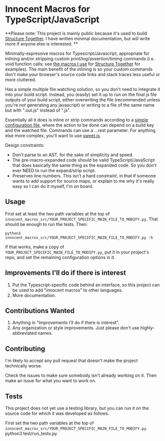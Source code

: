# Innocent Macros for TypeScript/JavaScript

**Please note: This project is mainly public because it's used to build [Structure Together](https://github.com/DustinWehr/structure-together-app). I have written minimal documentation, but will write more if anyone else is interested. **

Minimally-expressive macros for Typescript/Javascript, appropriate for inlining and/or stripping custom print/log/assertion/timing commands (i.e. void function calls; see [the macros I use](./test/structure_together_macros.ts) for [Structure Together](https://github.com/DustinWehr/structure-together-app) for  examples). The main benefit of the inlining is so your custom commands don't make your browser's source code links and stack traces less useful or more cluttered.

Has a simple multiple file watching solution, so you don't need to integrate it into your build script. Instead, you (easily) set it up to run on the final js file outputs of your build script, either overwriting the file (recommended unless you're _not_ generating any javascript) or writing to a file of the same name but with ".out.js" instead of ".js".

Essentially all it does is inline or strip commands according to a [simple configuration file](./innocent_macros_src/YOUR_PROJECT_SPECIFC_MAIN_FILE_TO_MODIFY.py), where the action to be done can depend on a build key and the watched file. Commands can use a ...rest parameter. For anything else more complex, you'll want to use [sweet.js](https://www.sweetjs.org/).

Design constraints:

* Don't parse to an AST, for the sake of simplicity and speed. 
* The pre-macro-expanded code should be valid TypeScript/JavaScript that does basically the same thing as the expanded code. So you don't ever NEED to run the expand/strip script.
* Preserves line numbers. This isn't a hard constraint, in that if someone wants to add support for source maps, or explain to me why it's really easy so I can do it myself, I'm on board.

## Usage
First set at least the two path variables at the top of `innocent_macros_src/YOUR_PROJECT_SPECIFIC_MAIN_FILE_TO_MODIFY.py`. That should be enough to run the tests. Then:

    python3 innocent_macros_src/YOUR_PROJECT_SPECIFIC_MAIN_FILE_TO_MODIFY.py -h
If that works, make a copy of `YOUR_PROJECT_SPECIFIC_MAIN_FILE_TO_MODIFY.py`, put it in your project's repo, and set the remaining configuration options in it.

## Improvements I'll do if there is interest
1. Put the Typescript-specific code behind an interface, so this project can be used to add "innocent macros" to other languages.
2. More documentation.

## Contributions Wanted
1. Anything in "Improvements I'll do if there is interest".
2. Any organization or style improvements. Just please don't use highly-abbreviated names. 

## Contributing
I'm likely to accept any pull request that doesn't make the project technically worse. 

Check the issues to make sure somebody isn't already working on it. Then make an issue for what you want to work on.  

## Tests
This project does not yet use a testing library, but you can run it on the source code for which it was developed as follows.

First set the two path variables at the top of `innocent_macros_src/YOUR_PROJECT_SPECIFIC_MAIN_FILE_TO_MODIFY.py`. 
    python3 test/run_tests.py
